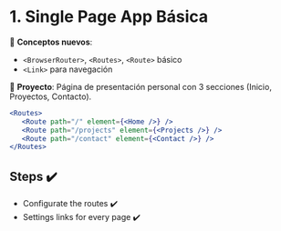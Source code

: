 # **1. Single Page App Básica**

📌 **Conceptos nuevos**:

-  `<BrowserRouter>`, `<Routes>`, `<Route>` básico
-  `<Link>` para navegación

🔨 **Proyecto**: Página de presentación personal con 3 secciones (Inicio, Proyectos, Contacto).

```jsx
<Routes>
   <Route path="/" element={<Home />} />
   <Route path="/projects" element={<Projects />} />
   <Route path="/contact" element={<Contact />} />
</Routes>
```

## Steps ✔️

-  Configurate the routes ✔️
-  Settings links for every page ✔️

